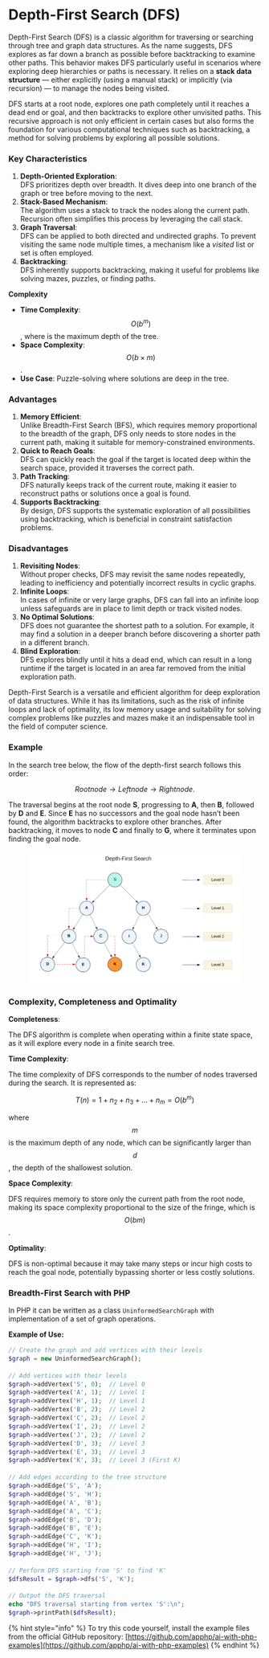 # Depth-First Search (DFS)

Depth-First Search (DFS) is a classic algorithm for traversing or searching through tree and graph data structures. As the name suggests, DFS explores as far down a branch as possible before backtracking to examine other paths. This behavior makes DFS particularly useful in scenarios where exploring deep hierarchies or paths is necessary. It relies on a **stack data structure** — either explicitly (using a manual stack) or implicitly (via recursion) — to manage the nodes being visited.

DFS starts at a root node, explores one path completely until it reaches a dead end or goal, and then backtracks to explore other unvisited paths. This recursive approach is not only efficient in certain cases but also forms the foundation for various computational techniques such as backtracking, a method for solving problems by exploring all possible solutions.

### Key Characteristics

1. **Depth-Oriented Exploration**:\
   DFS prioritizes depth over breadth. It dives deep into one branch of the graph or tree before moving to the next.
2. **Stack-Based Mechanism**:\
   The algorithm uses a stack to track the nodes along the current path. Recursion often simplifies this process by leveraging the call stack.
3. **Graph Traversal**:\
   DFS can be applied to both directed and undirected graphs. To prevent visiting the same node multiple times, a mechanism like a _visited_ list or set is often employed.
4. **Backtracking**:\
   DFS inherently supports backtracking, making it useful for problems like solving mazes, puzzles, or finding paths.

**Complexity**

* **Time Complexity**: $$O(b^m)$$, where is the maximum depth of the tree.
* **Space Complexity**: $$O(b \times m)$$.
* **Use Case**: Puzzle-solving where solutions are deep in the tree.

### Advantages

1. **Memory Efficient**:\
   Unlike Breadth-First Search (BFS), which requires memory proportional to the breadth of the graph, DFS only needs to store nodes in the current path, making it suitable for memory-constrained environments.
2. **Quick to Reach Goals**:\
   DFS can quickly reach the goal if the target is located deep within the search space, provided it traverses the correct path.
3. **Path Tracking**:\
   DFS naturally keeps track of the current route, making it easier to reconstruct paths or solutions once a goal is found.
4. **Supports Backtracking**:\
   By design, DFS supports the systematic exploration of all possibilities using backtracking, which is beneficial in constraint satisfaction problems.

### Disadvantages

1. **Revisiting Nodes**:\
   Without proper checks, DFS may revisit the same nodes repeatedly, leading to inefficiency and potentially incorrect results in cyclic graphs.
2. **Infinite Loops**:\
   In cases of infinite or very large graphs, DFS can fall into an infinite loop unless safeguards are in place to limit depth or track visited nodes.
3. **No Optimal Solutions**:\
   DFS does not guarantee the shortest path to a solution. For example, it may find a solution in a deeper branch before discovering a shorter path in a different branch.
4. **Blind Exploration**:\
   DFS explores blindly until it hits a dead end, which can result in a long runtime if the target is located in an area far removed from the initial exploration path.

Depth-First Search is a versatile and efficient algorithm for deep exploration of data structures. While it has its limitations, such as the risk of infinite loops and lack of optimality, its low memory usage and suitability for solving complex problems like puzzles and mazes make it an indispensable tool in the field of computer science.

### Example

In the search tree below, the flow of the depth-first search follows this order:

$$Root node → Left node → Right node.$$

The traversal begins at the root node **S**, progressing to **A**, then **B**, followed by **D** and **E**. Since **E** has no successors and the goal node hasn’t been found, the algorithm backtracks to explore other branches. After backtracking, it moves to node **C** and finally to **G**, where it terminates upon finding the goal node.

<div align="left"><figure><img src="../../../../../../.gitbook/assets/ai-problem-solving-deep-first-search-min.png" alt="" width="563"><figcaption></figcaption></figure></div>

### Complexity, **Completeness** and Optimality

**Completeness**:

The DFS algorithm is complete when operating within a finite state space, as it will explore every node in a finite search tree.

**Time Complexity**:

The time complexity of DFS corresponds to the number of nodes traversed during the search. It is represented as:

$$T(n) = 1 + n_2 + n_3 + \dots + n_m = O(b^m)$$

where $$m$$ is the maximum depth of any node, which can be significantly larger than $$d$$, the depth of the shallowest solution.

**Space Complexity**:

DFS requires memory to store only the current path from the root node, making its space complexity proportional to the size of the fringe, which is $$O(bm)$$.

**Optimality**:

DFS is non-optimal because it may take many steps or incur high costs to reach the goal node, potentially bypassing shorter or less costly solutions.

### Breadth-First Search with PHP

In PHP it can be written as a class `UninformedSearchGraph` with implementation of a set of graph operations.

**Example of Use:**

```php
// Create the graph and add vertices with their levels
$graph = new UninformedSearchGraph();

// Add vertices with their levels
$graph->addVertex('S', 0);  // Level 0
$graph->addVertex('A', 1);  // Level 1
$graph->addVertex('H', 1);  // Level 1
$graph->addVertex('B', 2);  // Level 2
$graph->addVertex('C', 2);  // Level 2
$graph->addVertex('I', 2);  // Level 2
$graph->addVertex('J', 2);  // Level 2
$graph->addVertex('D', 3);  // Level 3
$graph->addVertex('E', 3);  // Level 3
$graph->addVertex('K', 3);  // Level 3 (First K)

// Add edges according to the tree structure
$graph->addEdge('S', 'A');
$graph->addEdge('S', 'H');
$graph->addEdge('A', 'B');
$graph->addEdge('A', 'C');
$graph->addEdge('B', 'D');
$graph->addEdge('B', 'E');
$graph->addEdge('C', 'K');
$graph->addEdge('H', 'I');
$graph->addEdge('H', 'J');

// Perform DFS starting from 'S' to find 'K'
$dfsResult = $graph->dfs('S', 'K');

// Output the DFS traversal
echo "DFS traversal starting from vertex 'S':\n";
$graph->printPath($dfsResult);
```

{% hint style="info" %}
To try this code yourself, install the example files from the official GitHub repository: [https://github.com/apphp/ai-with-php-examples](https://github.com/apphp/ai-with-php-examples)
{% endhint %}
